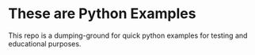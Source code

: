 # These are Python Examples

This repo is a dumping-ground for quick python examples for testing and educational purposes.